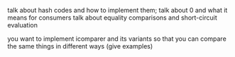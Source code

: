 talk about hash codes and how to implement them; talk about 0 and what it means for consumers
talk about equality comparisons and short-circuit evaluation

you want to implement icomparer<T> and its variants so that you can compare the same things in different ways (give examples)
